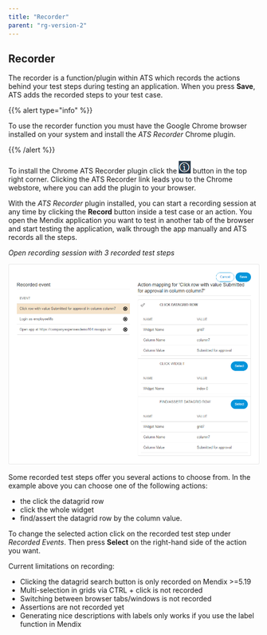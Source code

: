 ```yaml
---
title: "Recorder"
parent: "rg-version-2"
---
```


## Recorder

The recorder is a function/plugin within ATS which records the actions behind your test steps during testing an application. When you press **Save**, ATS adds the recorded steps to your test case.

{{% alert type="info" %}}

To use the recorder function you must have the Google Chrome browser installed on your system and install the _ATS Recorder_ Chrome plugin.

{{% /alert %}}

To install the Chrome ATS Recorder plugin click the  ![](attachments/recorder/information-icon.png) button in the top right corner. Clicking the ATS Recorder link leads you to the Chrome webstore, where you can add the plugin to your browser.

With the _ATS Recorder_ plugin installed, you can start a recording session at any time by clicking the **Record** button inside a test case or an action.
You open the Mendix application you want to test in another tab of the browser and start testing the application, walk through the app manually and ATS records all the steps.

_Open recording session with 3 recorded test steps_

![](attachments/recorder/recording.png)

Some recorded test steps offer you several actions to choose from. In the example above you can choose one of the following actions:

* the click the datagrid row
* click the whole widget
* find/assert the datagrid row by the column value.

To change the selected action click on the recorded test step under _Recorded Events_. Then press **Select** on the right-hand side of the action you want.

Current limitations on recording:

* Clicking the datagrid search button is only recorded on Mendix >=5.19
* Multi-selection in grids via CTRL + click is not recorded
* Switching between browser tabs/windows is not recorded
* Assertions are not recorded yet
* Generating nice descriptions with labels only works if you use the label function in Mendix